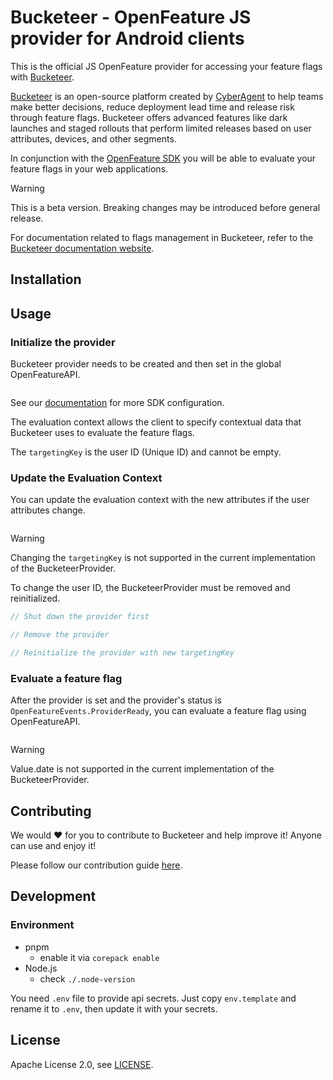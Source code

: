 # Bucketeer - OpenFeature JS provider for Android clients

This is the official JS OpenFeature provider for accessing your feature flags with [Bucketeer](https://bucketeer.io/).

[Bucketeer](https://bucketeer.io) is an open-source platform created by [CyberAgent](https://www.cyberagent.co.jp/en/) to help teams make better decisions, reduce deployment lead time and release risk through feature flags. Bucketeer offers advanced features like dark launches and staged rollouts that perform limited releases based on user attributes, devices, and other segments.

In conjunction with the [OpenFeature SDK](https://openfeature.dev/docs/reference/concepts/provider) you will be able to evaluate your feature flags in your web applications.

> [!WARNING]
> This is a beta version. Breaking changes may be introduced before general release.

For documentation related to flags management in Bucketeer, refer to the [Bucketeer documentation website](https://docs.bucketeer.io/sdk/client-side/javascript).

## Installation


## Usage

### Initialize the provider

Bucketeer provider needs to be created and then set in the global OpenFeatureAPI.

```typescript

```

See our [documentation](https://docs.bucketeer.io/sdk/client-side/android) for more SDK configuration.

The evaluation context allows the client to specify contextual data that Bucketeer uses to evaluate the feature flags.

The `targetingKey` is the user ID (Unique ID) and cannot be empty.

### Update the Evaluation Context

You can update the evaluation context with the new attributes if the user attributes change.

```typescript

```

> [!WARNING]
> Changing the `targetingKey` is not supported in the current implementation of the BucketeerProvider.

To change the user ID, the BucketeerProvider must be removed and reinitialized.

```typescript
// Shut down the provider first

// Remove the provider

// Reinitialize the provider with new targetingKey
```

### Evaluate a feature flag

After the provider is set and the provider's status is `OpenFeatureEvents.ProviderReady`, you can evaluate a feature flag using OpenFeatureAPI.

```typescript

```

> [!WARNING]
> Value.date is not supported in the current implementation of the BucketeerProvider.

## Contributing

We would ❤️ for you to contribute to Bucketeer and help improve it! Anyone can use and enjoy it!

Please follow our contribution guide [here](https://docs.bucketeer.io/contribution-guide/).

## Development

### Environment

- pnpm
  - enable it via `corepack enable`
- Node.js
  - check `./.node-version`

You need `.env` file to provide api secrets.
Just copy `env.template` and rename it to `.env`, then update it with your secrets.


## License

Apache License 2.0, see [LICENSE](https://github.com/bucketeer-io/ios-client-sdk/blob/main/LICENSE).